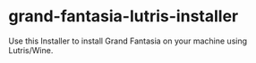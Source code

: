 # grand-fantasia-lutris-installer

Use this Installer to install Grand Fantasia on your machine using Lutris/Wine.
